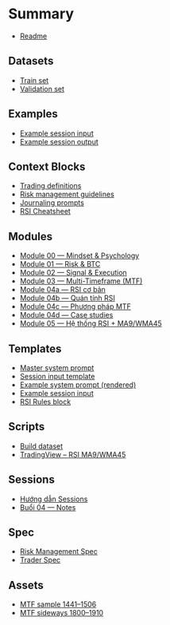 # Summary

- [Readme](Readme.md)

## Datasets
- [Train set](datasets/train.jsonl)
- [Validation set](datasets/val.jsonl)

## Examples
- [Example session input](examples/ex_0001.session.json)
- [Example session output](examples/ex_0001.output.json)

## Context Blocks
- [Trading definitions](context_blocks/trading_definitions.md)
- [Risk management guidelines](context_blocks/risk_management_guidelines.md)
- [Journaling prompts](context_blocks/journaling_prompts.md)
- [RSI Cheatsheet](context_blocks/rsi_cheatsheet.md)  <!-- NEW -->

## Modules
- [Module 00 — Mindset & Psychology](modules/module00_mindset_psychology.md)
- [Module 01 — Risk & BTC](modules/module01_risk_and_btc.md)
- [Module 02 — Signal & Execution](modules/module02_signal_and_execution.md)
- [Module 03 — Multi-Timeframe (MTF)](modules/module03_mtf.md)
- [Module 04a — RSI cơ bản](modules/module04a_rsi_co_ban.md)
- [Module 04b — Quán tính RSI](modules/module04b_quan_tinh_rsi.md)
- [Module 04c — Phương pháp MTF](modules/module04c_mtf_method.md)
- [Module 04d — Case studies](modules/module04d_case_studies.md)
- [Module 05 — Hệ thống RSI + MA9/WMA45](modules/module05_rsi_ma9_wma45_system.md)  <!-- NEW -->

## Templates
- [Master system prompt](templates/master_system_prompt.md)
- [Session input template](templates/session_input_template.json)
- [Example system prompt (rendered)](templates/example_system_prompt.rendered.md)
- [Example session input](templates/example_session_input.json)
- [RSI Rules block](templates/blocks/rsi_rules.md)  <!-- NEW -->

## Scripts
- [Build dataset](scripts/build_dataset.py)
- [TradingView – RSI MA9/WMA45](scripts/tradingview/rsi_ma9_wma45.pine)  <!-- NEW -->

## Sessions
- [Hướng dẫn Sessions](sessions/README.md)
- [Buổi 04 — Notes](sessions/buoi04_notes.md)

## Spec
- [Risk Management Spec](spec/risk_management.md)
- [Trader Spec](spec/trader_spec.yaml)

## Assets
- [MTF sample 1441–1506](assets/mtf/mtf1_1441-1506.png)
- [MTF sideways 1800–1910](assets/mtf/mtf1_1800-1910_sideways.png)
